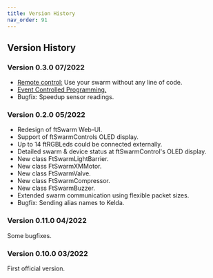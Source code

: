 ```yaml
---
title: Version History
nav_order: 91
---
```

## Version History

### Version 0.3.0 07/2022

- [Remote control:](../setup/configure_your_device/remote_control) Use your swarm without any line of code.
- [Event Controlled Programming.](../cpp/YourFirstApplication/EventControlled)
- Bugfix: Speedup sensor readings.

### Version 0.2.0 05/2022

- Redesign of ftSwarm Web-UI.
- Support of ftSwarmControls OLED display.
- Up to 14 ftRGBLeds could be connected externally.
- Detailed swarm & device status at ftSwarmControl's OLED display.
- New class FtSwarmLightBarrier.
- New class FtSwarmXMMotor.
- New class FtSwarmValve.
- New class FtSwarmCompressor.
- New class FtSwarmBuzzer.
- Extended swarm communication using flexible packet sizes.
- Bugfix: Sending alias names to Kelda.

### Version 0.11.0 04/2022

Some bugfixes.

### Version 0.10.0 03/2022

First official version.